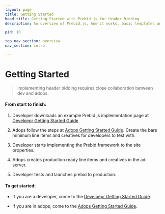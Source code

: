 ```yaml
---
layout: page
title: Getting Started
head_title: Getting Started with Prebid.js for Header Bidding
description: An overview of Prebid.js, how it works, basic templates and examples, and more.

pid: 10

top_nav_section: overview
nav_section: intro

---
```




<div class="bs-docs-section" markdown="1">

# Getting Started

> Implementing header bidding requires close collaboration between dev and adops. 

#### From start to finish:

1. Developer downloads an example Prebid.js implementation page at [Develoepr Getting Started Guide](/dev-docs/getting-started.html). 

2. Adops follow the steps at [Adops Getting Started Guide](/adops/before-you-start.html). Create the bare minimum line items and creatives for developers to test with.

3. Developer starts implementing the Prebid framework to the site properties. 

4. Adops creates production ready line items and creatives in the ad server.

5. Developer tests and launches prebid to production.

#### To get started:

- If you are a developer, come to the [Develoepr Getting Started Guide](/dev-docs/getting-started.html).

- If you are in adops, come to the [Adops Getting Started Guide](/adops/before-you-start.html).

</div>
